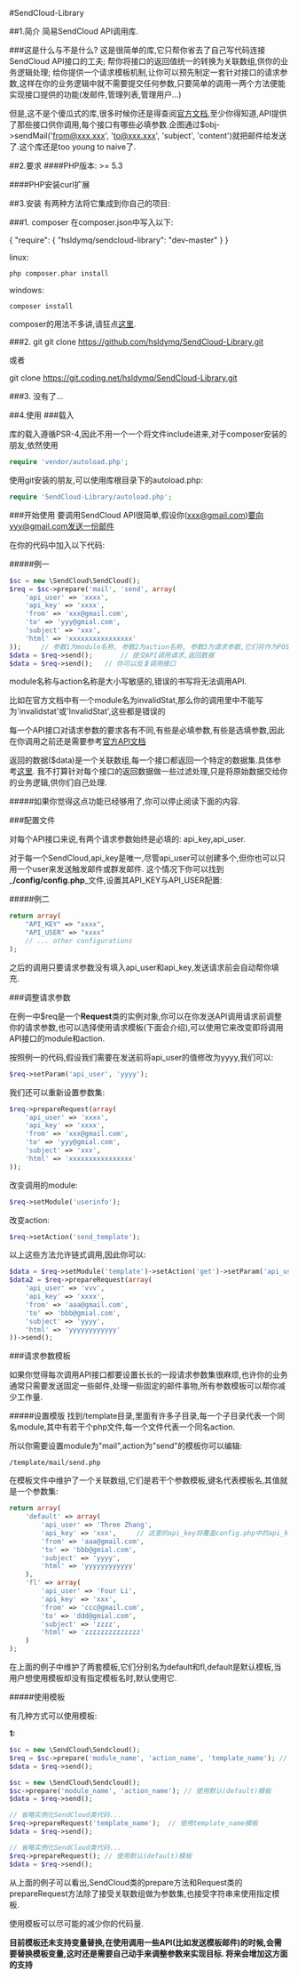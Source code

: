 #SendCloud-Library

##1.简介
简易SendCloud API调用库.

###这是什么与不是什么?
这是很简单的库,它只帮你省去了自己写代码连接SendCloud API接口的工夫; 帮你将接口的返回值统一的转换为关联数组,供你的业务逻辑处理; 给你提供一个请求模板机制,让你可以预先制定一套针对接口的请求参数,这样在你的业务逻辑中就不需要提交任何参数,只要简单的调用一两个方法便能实现接口提供的功能(发邮件,管理列表,管理用户...)

但是,这不是个傻瓜式的库,很多时候你还是得查阅[官方文档](http://sendcloud.sohu.com/doc/),至少你得知道,API提供了那些接口供你调用,每个接口有哪些必填参数.企图通过$obj->sendMail('from@xxx.xxx', 'to@xxx.xxx', 'subject', 'content')就把邮件给发送了.这个库还是too young to naive了.


##2.要求
####PHP版本: >= 5.3

####PHP安装curl扩展

##3.安装
有两种方法将它集成到你自己的项目:

###1. composer
在composer.json中写入以下:

{ "require": { "hsldymq/sendcloud-library": "dev-master" } }

linux:
	
	php composer.phar install

windows:

	composer install

composer的用法不多讲,请狂点[这里](http://docs.phpcomposer.com/00-intro.md).

###2. git
git clone https://github.com/hsldymq/SendCloud-Library.git

或者

git clone https://git.coding.net/hsldymq/SendCloud-Library.git

###3. 没有了...


##4.使用
###载入

库的载入遵循PSR-4,因此不用一个一个将文件include进来,对于composer安装的朋友,依然使用

```php
require 'vendor/autoload.php';
```

使用git安装的朋友,可以使用库根目录下的autoload.php:

```php
require 'SendCloud-Library/autoload.php';
```

###开始使用
要调用SendCloud API很简单,假设你(xxx@gmail.com)要向yyy@gmail.com发送一份邮件

在你的代码中加入以下代码:

#####例一
```php
$sc = new \SendCloud\SendCloud();
$req = $sc->prepare('mail', 'send', array(
	'api_user' => 'xxxx',
	'api_key' => 'xxxx',
	'from' => 'xxx@gmail.com',
	'to' => 'yyy@gmial.com',
	'subject' => 'xxx',
	'html' => 'xxxxxxxxxxxxxxxx'
));		// 参数1为module名称, 参数2为action名称, 参数3为请求参数,它们将作为POST数据提交给接口
$data = $req->send();		// 提交API调用请求,返回数据
$data = $req->send();	// 你可以反复调用接口
```

module名称与action名称是大小写敏感的,错误的书写将无法调用API.

比如在官方文档中有一个module名为invalidStat,那么你的调用里中不能写为'invalidstat'或'InvalidStat',这些都是错误的

每一个API接口对请求参数的要求各有不同,有些是必填参数,有些是选填参数,因此在你调用之前还是需要参考[官方API文档](http://sendcloud.sohu.com/doc/email/)

返回的数据($data)是一个关联数组,每一个接口都返回一个特定的数据集.具体参考[这里](http://sendcloud.sohu.com/doc/email/). 我不打算针对每个接口的返回数据做一些过滤处理,只是将原始数据交给你的业务逻辑,供你们自己处理.

#####如果你觉得这点功能已经够用了,你可以停止阅读下面的内容.

###配置文件

对每个API接口来说,有两个请求参数始终是必填的: api\_key,api\_user.

对于每一个SendCloud,api\_key是唯一,尽管api\_user可以创建多个,但你也可以只用一个user来发送触发邮件或群发邮件.  这个情况下你可以找到_**/config/config.php**_文件,设置其API_KEY与API_USER配置:

#####例二
```php
return array(
    "API_KEY" => "xxxx",
    "API_USER" => "xxxx"
    // ... other configurations
);
```

之后的调用只要请求参数没有填入api\_user和api\_key,发送请求前会自动帮你填充.

###调整请求参数

在例一中$req是一个**Request**类的实例对象,你可以在你发送API调用请求前调整你的请求参数,也可以选择使用请求模板(下面会介绍),可以使用它来改变即将调用API接口的module和action.

按照例一的代码,假设我们需要在发送前将api\_user的值修改为yyyy,我们可以:

```php
$req->setParam('api_user', 'yyyy');
```

我们还可以重新设置参数集:

```php
$req->prepareRequest(array(
	'api_user' => 'xxxx',
	'api_key' => 'xxxx',
	'from' => 'xxx@gmail.com',
	'to' => 'yyy@gmial.com',
	'subject' => 'xxx',
	'html' => 'xxxxxxxxxxxxxxxx'
));
```

改变调用的module:

```php
$req->setModule('userinfo');
```

改变action:

```php
$req->setAction('send_template');
```

以上这些方法允许链式调用,因此你可以:

```php
$data = $req->setModule('template')->setAction('get')->setParam('api_user', 'zzz')->send();
$data2 = $req->prepareRequest(array(
	'api_user' => 'vvv',
	'api_key' => 'xxxx',
	'from' => 'aaa@gmail.com',
	'to' => 'bbb@gmial.com',
	'subject' => 'yyyy',
	'html' => 'yyyyyyyyyyyy'
))->send();
```

###请求参数模板

如果你觉得每次调用API接口都要设置长长的一段请求参数集很麻烦,也许你的业务通常只需要发送固定一些邮件,处理一些固定的邮件事物,所有参数模板可以帮你减少工作量.

#####设置模版
找到/template目录,里面有许多子目录,每一个子目录代表一个同名module,其中有若干个php文件,每一个文件代表一个同名action.  

所以你需要设置module为"mail",action为"send"的模板你可以编辑:

	/template/mail/send.php

在模板文件中维护了一个关联数组,它们是若干个参数模板,键名代表模板名,其值就是一个参数集:

```php
return array(
	'default' => array(
		'api_user' => 'Three Zhang',
		'api_key' => 'xxx',		// 这里的api_key将覆盖config.php中的api_key
		'from' => 'aaa@gmail.com',
		'to' => 'bbb@gmial.com',
		'subject' => 'yyyy',
		'html' => 'yyyyyyyyyyyy'
	),
	'fl' => array(
		'api_user' => 'Four Li',
		'api_key' => 'xxx',
		'from' => 'ccc@gmail.com',
		'to' => 'ddd@gmial.com',
		'subject' => 'zzzz',
		'html' => 'zzzzzzzzzzzzzz'
	)
);
```

在上面的例子中维护了两套模板,它们分别名为default和fl,default是默认模板,当用户想使用模板却没有指定模板名时,默认使用它.

#####使用模板

有几种方式可以使用模板:

**1:**

```php
$sc = new \SendCloud\Sendcloud();
$req = $sc->prepare('module_name', 'action_name', 'template_name'); // 使用template_name模板
$data = $req->send();
```

```php
$sc = new \SendCloud\Sendcloud();
$sc->prepare('module_name', 'action_name'); // 使用默认(default)模板
$data = $req->send();
```

```php
// 省略实例化SendCloud类代码...
$req->prepareRequest('template_name');	// 使用template_name模板
$data = $req->send();
```

```php
// 省略实例化SendCloud类代码...
$req->prepareRequest();	// 使用默认(default)模板
$data = $req->send();
```

从上面的例子可以看出,SendCloud类的prepare方法和Request类的prepareRequest方法除了接受关联数组做为参数集,也接受字符串来使用指定模板.

使用模板可以尽可能的减少你的代码量.

**目前模板还未支持变量替换,在使用调用一些API(比如发送模板邮件)的时候,会需要替换模板变量,这时还是需要自己动手来调整参数来实现目标.  将来会增加这方面的支持**